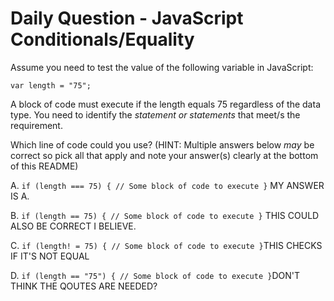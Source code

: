 # Daily Question - JavaScript Conditionals/Equality

Assume you need to test the value of the following variable in JavaScript:
```
var length = "75";
```
A block of code must execute if the length equals 75 regardless of the data type.
You need to identify the *statement or statements* that meet/s the requirement.

Which line of code could you use? (HINT: Multiple answers below *may* be correct so pick all that apply and note your answer(s) clearly at the bottom of this README)

A. ```if (length === 75) { // Some block of code to execute }``` MY ANSWER IS A.

B. ```if (length == 75) { // Some block of code to execute }``` THIS COULD ALSO BE CORRECT I BELIEVE.

C. ```if (length! = 75) { // Some block of code to execute }```THIS CHECKS IF IT'S NOT EQUAL

D. ```if (length == "75") { // Some block of code to execute }```DON'T THINK THE QOUTES ARE NEEDED?

<!-- Not correct. It's B and D -->